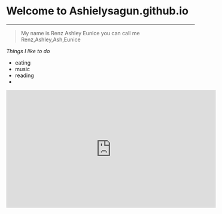 # Welcome to Ashielysagun.github.io
---
>My name is Renz Ashley Eunice
you can call me Renz,Ashley,Ash,Eunice

*Things I like to do*
- eating
- music
- reading
- 

<iframe width="560" height="315" src="https://www.youtube.com/embed/S3wytd6ZbXc" title="YouTube video player" frameborder="0" allow="accelerometer; autoplay; clipboard-write; encrypted-media; gyroscope; picture-in-picture" allowfullscreen></iframe>
